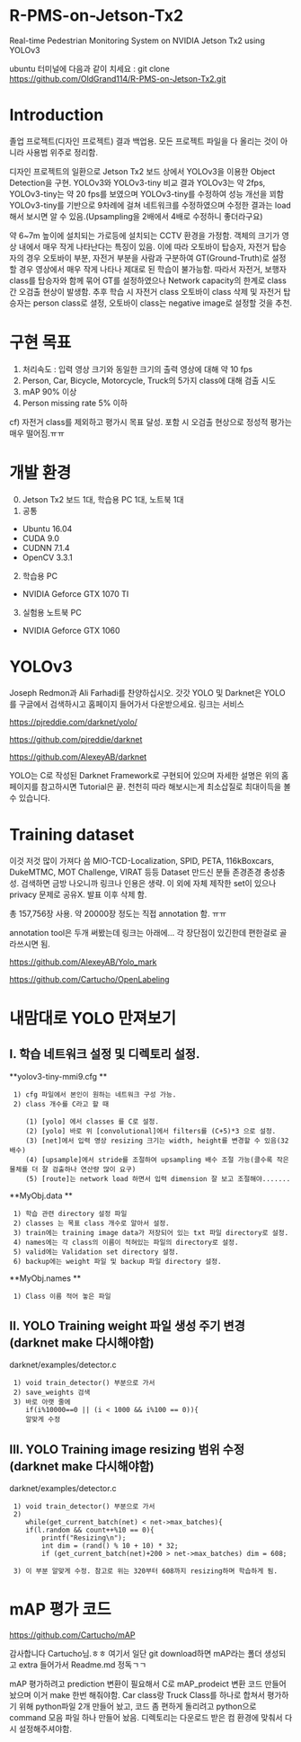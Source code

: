 # R-PMS-on-Jetson-Tx2
Real-time Pedestrian Monitoring System on NVIDIA Jetson Tx2 using YOLOv3

ubuntu 터미널에 다음과 같이 치세요 : git clone https://github.com/OldGrand114/R-PMS-on-Jetson-Tx2.git


# Introduction
졸업 프로젝트(디자인 프로젝트) 결과 백업용.
모든 프로젝트 파일을 다 올리는 것이 아니라 사용법 위주로 정리함.

디자인 프로젝트의 일환으로 Jetson Tx2 보드 상에서 YOLOv3을 이용한 Object Detection을 구현.
YOLOv3와 YOLOv3-tiny 비교 결과 YOLOv3는 약 2fps, YOLOv3-tiny는 약 20 fps를 보였으며 YOLOv3-tiny를 수정하여 성능 개선을 꾀함
YOLOv3-tiny를 기반으로 9차례에 걸쳐 네트워크를 수정하였으며 수정한 결과는 load해서 보시면 알 수 있음.(Upsampling을 2배에서 4배로 수정하니 좋더라구요)

약 6~7m 높이에 설치되는 가로등에 설치되는 CCTV 환경을 가정함.
객체의 크기가 영상 내에서 매우 작게 나타난다는 특징이 있음.
이에 따라 오토바이 탑승자, 자전거 탑승자의 경우 오토바이 부분, 자전거 부분을 사람과 구분하여 GT(Ground-Truth)로 설정할 경우 영상에서 매우 작게 나타나 제대로 된 학습이 불가능함.
따라서 자전거, 보행자 class를 탑승자와 함께 묶어 GT를 설정하였으나 Network capacity의 한계로 class간 오검출 현상이 발생함.
추후 학습 시 자전거 class 오토바이 class 삭제 및 자전거 탑승자는 person class로 셜정, 오토바이 class는 negative image로 설정할 것을 추천.

# 구현 목표
1. 처리속도 : 입력 영상 크기와 동일한 크기의 출력 영상에 대해 약 10 fps 
2. Person, Car, Bicycle, Motorcycle, Truck의 5가지 class에 대해 검출 시도
3. mAP 90% 이상
4. Person missing rate 5% 이하

cf) 자전거 class를 제외하고 평가시 목표 달성. 포함 시 오검출 현상으로 정성적 평가는 매우 떨어짐.ㅠㅠ

# 개발 환경
0. Jetson Tx2 보드 1대, 학습용 PC 1대, 노트북 1대
1. 공통
 - Ubuntu 16.04
 - CUDA 9.0
 - CUDNN 7.1.4
 - OpenCV 3.3.1
 
2. 학습용 PC
 - NVIDIA Geforce GTX 1070 TI
 
3. 실험용 노트북 PC
 - NVIDIA Geforce GTX 1060

# YOLOv3
Joseph Redmon과 Ali Farhadi를 찬양하십시오. 갓갓
YOLO 및 Darknet은 YOLO를 구글에서 검색하시고 홈페이지 들어가서 다운받으세요. 링크는 서비스

https://pjreddie.com/darknet/yolo/

https://github.com/pjreddie/darknet

https://github.com/AlexeyAB/darknet

YOLO는 C로 작성된 Darknet Framework로 구현되어 있으며 자세한 설명은 위의 홈페이지를 참고하시면 Tutorial은 끝.
천천히 따라 해보시는게 최소삽질로 최대이득을 볼 수 있습니다.

# Training dataset

이것 저것 많이 가져다 씀
MIO-TCD-Localization, SPID, PETA, 116kBoxcars, DukeMTMC, MOT Challenge, VIRAT 등등
Dataset 만드신 분들 존경존경 충성충성.
검색하면 금방 나오니까 링크나 인용은 생략.
이 외에 자체 제작한 set이 있으나 privacy 문제로 공유X. 발표 이후 삭제 함.

총 157,756장 사용. 약 20000장 정도는 직접 annotation 함. ㅠㅠ

annotation tool은 두개 써봤는데 링크는 아래에... 각 장단점이 있긴한데 편한걸로 골라쓰시면 됨.

https://github.com/AlexeyAB/Yolo_mark

https://github.com/Cartucho/OpenLabeling


# 내맘대로 YOLO 만져보기 
## I. 학습 네트워크 설정 및 디렉토리 설정.

  **yolov3-tiny-mmi9.cfg **

     1) cfg 파일에서 본인이 원하는 네트워크 구성 가능.
     2) class 개수를 C라고 할 때
  
        (1) [yolo] 에서 classes 를 C로 설정.
        (2) [yolo] 바로 위 [convolutional]에서 filters를 (C+5)*3 으로 설정.
        (3) [net]에서 입력 영상 resizing 크기는 width, height를 변경할 수 있음(32배수)
        (4) [upsample]에서 stride를 조절하여 upsampling 배수 조절 가능(클수록 작은 물체를 더 잘 검출하나 연산량 많이 요구)
        (5) [route]는 network load 하면서 입력 dimension 잘 보고 조절해야.......
  
   **MyObj.data **
    
     1) 학습 관련 directory 설정 파일
     2) classes 는 목표 class 개수로 알아서 설정.
     3) train에는 training image data가 저장되어 있는 txt 파일 directory로 설정.
     4) names에는 각 class의 이름이 적혀있는 파일의 directory로 설정.
     5) valid에는 Validation set directory 설정.
     6) backup에는 weight 파일 및 backup 파일 directory 설정.
  
   **MyObj.names **
     
     1) Class 이름 적어 놓은 파일
        
## II. YOLO Training weight 파일 생성 주기 변경(darknet make 다시해야함)
  
  darknet/examples/detector.c
  
     1) void train_detector() 부분으로 가서
     2) save_weights 검색
     3) 바로 아랫 줄에 
        if(i%10000==0 || (i < 1000 && i%100 == 0)){
        알맞게 수정

## III. YOLO Training image resizing 범위 수정(darknet make 다시해야함)

  darknet/examples/detector.c
     
     1) void train_detector() 부분으로 가서
     2) 
        while(get_current_batch(net) < net->max_batches){
        if(l.random && count++%10 == 0){
            printf("Resizing\n");
            int dim = (rand() % 10 + 10) * 32;
            if (get_current_batch(net)+200 > net->max_batches) dim = 608;

     3) 이 부분 알맞게 수정. 참고로 위는 320부터 608까지 resizing하며 학습하게 됨.

# mAP 평가 코드 

https://github.com/Cartucho/mAP

감사합니다 Cartucho님.ㅎㅎ
여기서 일단 git download하면 mAP라는 폴더 생성되고 extra 들어가서 Readme.md 정독ㄱㄱ

mAP 평가하려고 prediction 변환이 필요해서 C로 mAP_prodeict 변환 코드 만들어 놨으며 이거 make 한번 해줘야함.
Car class랑 Truck Class를 하나로 합쳐서 평가하기 위해 python파일 2개 만들어 놨고,
코드 좀 편하게 돌리려고 python으로 command 모음 파일 하나 만들어 놨음.
디렉토리는 다운로드 받은 컴 환경에 맞춰서 다시 설정해주셔야함.
